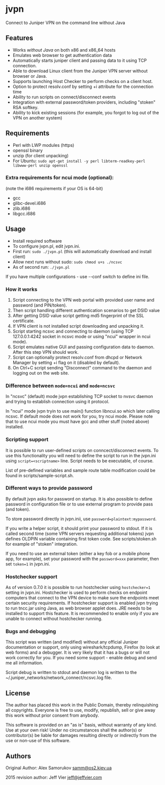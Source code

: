 jvpn
====
Connect to Juniper VPN on the command line without Java

## Features
 * Works *without Java* on both x86 and x86_64 hosts
 * Emulates web browser to get authentication data
 * Automatically starts juniper client and passing data to it using TCP
    connection.
 * Able to download Linux client from the Juniper VPN server without browser or
    Java.
 * Supports launching Host Checker to perform checks on a client host.
 * Option to protect resolv.conf by setting +i attribute for the connection time
 * Ability to run scripts on connect/disconnect events
 * Integration with external password/token providers, including "stoken" RSA
    softkey.
 * Ability to kick existing sessions (for example, you forgot to log out of the
    VPN on another system)

## Requirements
 * Perl with LWP modules (https)
 * openssl binary
 * unzip (for client unpacking)
 * For Ubuntu: `sudo apt-get install -y perl libterm-readkey-perl libwww-perl unzip openssl`

### Extra requirements for ncui mode (optional):
 (note the i686 requirements if your OS is 64-bit)
 * gcc
 * glibc-devel.i686
 * zlib.i686
 * libgcc.i686

## Usage
 * Install required software
 * To configure jvpn.pl, edit jvpn.ini.
 * First run: `sudo ./jvpn.pl` (this will automatically download and install client)
 * Allow next runs without sudo: `sudo chmod u+s ./ncsvc` 
 * As of second run: `./jvpn.pl`

If you have multiple configurations - use --conf switch to define ini file.

### How it works
 1. Script connecting to the VPN web portal with provided user name and password (and PIN/token).
 2. Then script handling different authentication scenarios to get DSID value
 3. After getting DSID value script getting md5 fingerprint of the SSL certificate.
 4. If VPN client is not installed script downloading and unpacking it.
 5. Script starting ncsvc and connecting to daemon (using TCP 127.0.0.1:4242
    socket in ncsvc mode or using "ncui" wrapper in ncui mode).
 6. Script emulates native GUI and passing configuration data to daemon. After
    this step VPN should work.
 7. Script can optionally protect resolv.conf from dhcpd or Network Manager by
    setting +i flag on it (disabled by default).
 8. On Ctrl+C script sending "Disconnect" command to the daemon and logging out
    on the web site.

### Difference between `mode=ncui` and `mode=ncsvc`
In "ncsvc" (default) mode jvpn establishing TCP socket to nvsvc daemon and trying
to establish connection using it protocol.

In "ncui" mode jvpn tryin to use main() function libncui.so which later calling
ncsvc. If default mode does not work for you, try ncui mode. Please note that
to use ncui mode you must have gcc and other stuff (noted above) installed.

### Scripting support
It is possible to run user-defined scripts on conncect/disconnect events. To
use this functionality you will need to define the script to run in the jvpn.ini
using `script=<scriptname>` line. Script needs to be executable, of course.

List of pre-defined variables and sample route table modification could be found
in scripts/sample-script.sh.

### Different ways to provide password
By default jvpn asks for password on startup. It is also possible to define
password in configuration file or to use external program to provide pass (and
token).

To store password directly in jvpn.inii, use `password=plaintext:mypassword`.

If you write a helper script, it should print your password to stdout. If it is
called second time (some VPN servers requesting additional tokens) jvpn defines
OLDPIN variable containing first token code. See scripts/stoken.sh for example
of "stoken" integration.

If you need to use an external token (either a key fob or a mobile phone app,
for example), set your password with the `password=xxx` parameter, then set
`token=1` in jvpn.ini.

### Hostchecker support
As of version 0.7.0 it is possible to run hostchecker using `hostchecker=1` setting
in jvpn.ini. Hostchecker is used to perform checks on endpoint computers that
connect to the VPN device to make sure the endpoints meet certain security
requirements. If hostchecker support is enabled jvpn trying to run tncc.jar using
Java, as web browser applet does. JRE needs to be installed to support this
feature. It is recommended to enable only if you are unable to connect without
hostchecker running.

### Bugs and debugging
This script was written (and modified) without any official Juniper documentation
or support, only using wireshark/tcpdump, Firefox (to look at web forms) and a
debugger. It is very likely that it has a bugs or will not work correctly for you.
If you need some support - enable debug and send me all information.

Script debug is written to stdout and daemon log is written to the
~/.juniper_networks/network_connect/ncsvc.log file.

## License
The author has placed this work in the Public Domain, thereby relinquishing
all copyrights. Everyone is free to use, modify, republish, sell or give away
this work without prior consent from anybody.

This software is provided on an "as is" basis, without warranty of any
kind. Use at your own risk! Under no circumstances shall the author(s) or
contributor(s) be liable for damages resulting directly or indirectly from
the use or non-use of this software.

## Authors
Original Author: Alex Samorukov <samm@os2.kiev.ua>

2015 revision author: Jeff Vier <jeff@jeffvier.com>
